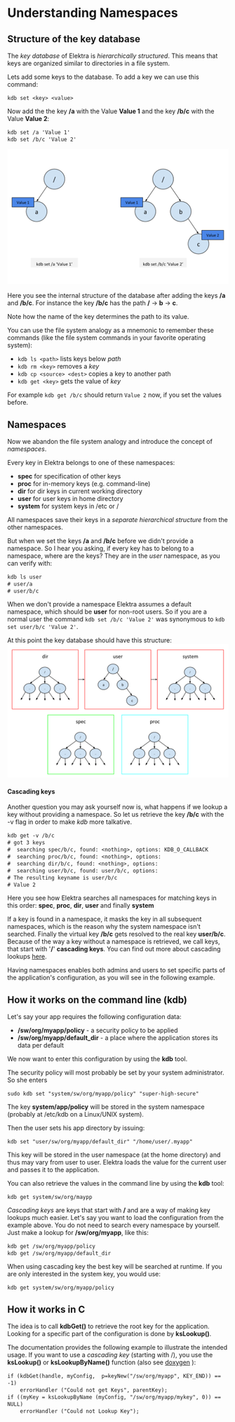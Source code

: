 # Understanding Namespaces #

## Structure of the key database ##

The _key database_ of Elektra is _hierarchically structured_. This means that keys are organized similar to directories in a file system.

Lets add some keys to the database. To add a key we can use this command:

	kdb set <key> <value>

Now add the the key **/a** with the Value **Value 1** and the key **/b/c** with the Value **Value 2**:

	kdb set /a 'Value 1'
	kdb set /b/c 'Value 2'

![alt text](img/elektra_hierarchy.svg "Hierarchical structure of key database")

Here you see the internal structure of the database after adding the keys **/a** and **/b/c**.
For instance the key **/b/c** has the path **/** -> **b** -> **c**.

Note how the name of the key determines the path to its value.

You can use the file system analogy as a mnemonic to remember these commands (like the file system commands in your favorite operating system):
- `kdb ls <path>`
	lists keys below _path_
- `kdb rm <key>`
	removes a _key_
- `kdb cp <source> <dest>`
	copies a key to another path
- `kdb get <key>`
	gets the value of _key_

For example `kdb get /b/c` should return `Value 2` now, if you set the values before.

## Namespaces ##

Now we abandon the file system analogy and introduce the concept of _namespaces_.

Every key in Elektra belongs to one of these namespaces:
- **spec** for specification of other keys
- **proc** for in-memory keys (e.g. command-line)
- **dir** for dir keys in current working directory
- **user** for user keys in home directory
- **system** for system keys in /etc or /

All namespaces save their keys in a _separate hierarchical structure_ from the other namespaces.

But when we set the keys **/a** and **/b/c** before we didn't provide a namespace.
So I hear you asking, if every key has to belong to a namespace, where are the keys?
They are in the _user_ namespace, as you can verify with:

	kdb ls user
	# user/a
	# user/b/c

When we don't provide a namespace Elektra assumes a default namespace, which should be **user** for non-root users.
So if you are a normal user the command `kdb set /b/c 'Value 2'` was synonymous to `kdb set user/b/c 'Value 2'`.

At this point the key database should have this structure:
![alt text](img/elektra_namespaces.svg "Elektras namespaces")

#### Cascading keys ####
Another question you may ask yourself now is, what happens if we lookup a key without providing a namespace. So let us retrieve the key **/b/c** with the -v flag in order to make _kdb_ more talkative.

	kdb get -v /b/c
	# got 3 keys
	#  searching spec/b/c, found: <nothing>, options: KDB_O_CALLBACK
	#  searching proc/b/c, found: <nothing>, options:
	#  searching dir/b/c, found: <nothing>, options:
	#  searching user/b/c, found: user/b/c, options:
	# The resulting keyname is user/b/c
	# Value 2

Here you see how Elektra searches all namespaces for matching keys in this order:
**spec**, **proc**, **dir**, **user** and finally **system**

If a key is found in a namespace, it masks the key in all subsequent namespaces, which is the reason why the system namespace isn't searched. Finally the virtual key **/b/c** gets resolved to the real key **user/b/c**.
Because of the way a key without a namespace is retrieved, we call keys, that start with '**/**' **cascading keys**.
You can find out more about cascading lookups [here](cascading.md).



Having namespaces enables both admins and users to set specific parts of the application's configuration, as you will see in the following example.

## How it works on the command line (kdb) ##

Let's say your app requires the following configuration data:

- **/sw/org/myapp/policy** - a security policy to be applied
- **/sw/org/myapp/default_dir** - a place where the application stores its data per default

We now want to enter this configuration by using the **kdb** tool.

The security policy will most probably be set by your system administrator.
So she enters

	sudo kdb set "system/sw/org/myapp/policy" "super-high-secure"

The key **system/app/policy** will be stored in the system namespace (probably at /etc/kdb on a Linux/UNIX system).

Then the user sets his app directory by issuing:

	kdb set "user/sw/org/myapp/default_dir" "/home/user/.myapp"

This key will be stored in the user namespace (at the home directory) and thus may vary from user to user.
Elektra loads the value for the current user and passes it to the application.

You can also retrieve the values in the command line by using the **kdb** tool:

	kdb get system/sw/org/maypp

_Cascading keys_ are keys that start with **/** and are a way of making key lookups much easier.
Let's say you want to load the configuration from the example above.
You do not need to search every namespace by yourself.
Just make a lookup for **/sw/org/myapp**, like this:

	kdb get /sw/org/myapp/policy
	kdb get /sw/org/myapp/default_dir

When using cascading key the best key will be searched at runtime.
If you are only interested in the system key, you would use:

	kdb get system/sw/org/myapp/policy

## How it works in C ##

The idea is to call **kdbGet()** to retrieve the root key for the application.
Looking for a specific part of the configuration is done by **ksLookup()**.

The documentation provides the following example to illustrate the intended usage.
If you want to use a _cascading key_ (starting with /),
you use the **ksLookup()** or **ksLookupByName()** function
(also see [doxygen](http://doc.libelektra.org/api/current/html/group__keyset.html#gaa34fc43a081e6b01e4120daa6c112004) ):

	if (kdbGet(handle, myConfig,  p=keyNew("/sw/org/myapp", KEY_END)) == -1)
		errorHandler ("Could not get Keys", parentKey);
	if ((myKey = ksLookupByName (myConfig, "/sw/org/myapp/mykey", 0)) == NULL)
		errorHandler ("Could not Lookup Key");
